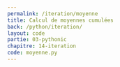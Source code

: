 ```yaml
---
permalink: /iteration/moyenne
title: Calcul de moyennes cumulées
back: /python/iteration/
layout: code
partie: 03-pythonic
chapitre: 14-iteration
code: moyenne.py
---
```


